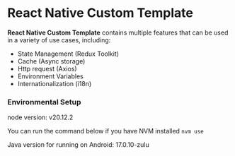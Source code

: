 # React Native Custom Template

**React Native Custom Template** contains multiple features that can be used in a variety of use cases, including:

- State Management (Redux Toolkit)
- Cache (Async storage)
- Http request (Axios)
- Environment Variables
- Internationalization (i18n)

### Environmental Setup

node version: v20.12.2

You can run the command below if you have NVM installed
`nvm use`

Java version for running on Android: 17.0.10-zulu
